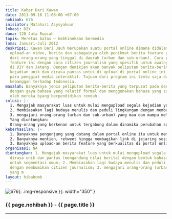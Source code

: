 ```yaml
---
title: Kabar Dari Kawan
date: 2011-09-16 11:08:00 +07:00
nohibah: 676
inisiator: Matahari Asysyakuur
lokasi: DIY
dana: 120 Juta Rupiah
topik: Meretas batas – kebhinekaan bermedia
lama: Januari-Juli 2012
deskripsi: Kawan Dari Jauh merupakan suatu portal online dimana didalamnya merupakan
  upload-an video, berita dan sebagainya oleh penikmat berita feature yang berasal
  dari orang-orang yang tinggal di daerah (urban dan sub-urban). Cara peliputan berita
  feature ini dengan cara citizen journalism yang spesifik untuk awalnya akan diujicobakan
  di DIY dan Jateng. Dengan demikian akan banyak peliputan berita-berita feature tentang
  kejadian unik dan dirasa pantas untuk di upload di portal online ini untuk dinikmati
  para penggiat media interaktif. Tujuan dari program ini tentu saja dapat meningkatkan
  kebanggan terhadap Indonesia.
masalah: Banyaknya jenis peliputan berita-berita yang terpusat pada daerah tertentu
  dengan gaya bahasa yang relatif formal dan menggunakan bahasa yang sulit dimengerti
  oleh mereka byang berpendidikan rendah.
solusi: |-
  1. Mengajak masyarakat luas untuk mulai mengupload segala kejadian yang dirasa unik dan pantas (mengandung nilai berita) dengan bentuk bahasa mereka sendiri untuk segmentasi umum;
  2. Membiasakan lagi budaya menulis dan peduli lingkungan dengan membumikan citizen journalism;
  3. mengajari orang-orang (urban dan sub-urban) yang mau dan mampu melakukan perubahan hidup untuk pemerataan merita
  Yang diuntungkan:
  Orang-orang yang berkenan untuk tergabung dalam dinamika perubahan sosial dalam hal ini teknologi informasi, dan integrasi media serta semua orang penggiat media baru, terutama yang update pada berita-berita terbaru yang tergabung baik dalam jejaring sosial maupun forum, dan sebagainya.
keberhasilan: |-
  1. Banyaknya pengunjung yang datang dalam portal online itu untuk membaca hingga berkomentar;
  2. Banyaknya mention, retweet hingga membagikan link di jejaring sosial;
  3. Banyaknya upload-an berita feature yang berkualitas di portal online tersebut.
organisasi: NA
diuntungkan: 1. Mengajak masyarakat luas untuk mulai mengupload segala kejadian yang
  dirasa unik dan pantas (mengandung nilai berita) dengan bentuk bahasa mereka sendiri
  untuk segmentasi umum; 2. Membiasakan lagi budaya menulis dan peduli lingkungan
  dengan membumikan citizen journalism; 3. mengajari orang-orang (urban dan sub-urban)
  yang m
layout: hibahcmb
---
```


![676](/static/img/hibahcmb/676.png){: .img-responsive }{: width="350" }

### {{ page.nohibah }} - {{ page.title }}

---

